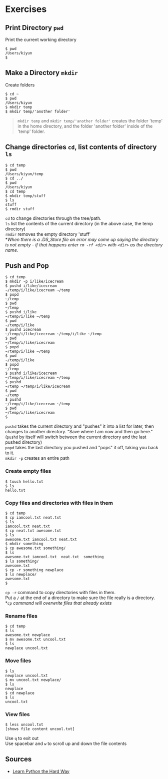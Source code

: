 
# Exercises

## Print Directory `pwd`

Print the current working directory 

```command
$ pwd 
/Users/kiyun
$
```

## Make a Directory `mkdir`

Create folders

```command
$ cd ~
$ pwd
/Users/kiyun
$ mkdir temp
$ mkdir temp/'another folder'
```
> `mkdir temp` and `mkdir temp/'another folder'` creates the folder 'temp' in the home directory, and the folder 'another folder' inside of the 'temp' folder.

## Change directories `cd`, list contents of directory `ls`
```command
$ cd temp
$ pwd
/Users/kiyun/temp
$ cd ../
$ pwd
/Users/kiyun
$ cd temp
$ mkdir temp/stuff
$ ls
stuff
$ rmdir stuff
```
`cd` to change directories through the tree/path.  
`ls` list the contents of the current directory (in the above case, the temp directory)  
`rmdir` removes the empty directory 'stuff'  
 \**When there is a .DS_Store file an error may come up saying the directory is not empty - if that happens enter `rm -rf <dir>` with `<dir>` as the directory name.*
 
## Push and Pop
```command
$ cd temp
$ mkdir -p i/like/icecream
$ pushd i/like/icecream
~/temp/i/like/icecream ~/temp
$ popd
~/temp
$ pwd
~/temp
$ pushd i/like
~/temp/i/like ~/temp
$ pwd
~/temp/i/like
$ pushd icecream
~/temp/i/like/icecream ~/temp/i/like ~/temp
$ pwd
~/temp/i/like/icecream
$ popd
~/temp/i/like ~/temp
$ pwd
~/temp/i/like
$ popd
~/temp
$ pushd i/like/icecream
~/temp/i/like/icecream ~/temp
$ pushd
~/temp ~/temp/i/like/icecream
$ pwd
~/temp
$ pushd
~/temp/i/like/icecream ~/temp
$ pwd
~/temp/i/like/icecream
$
 ```

`pushd` takes the current directory and "pushes" it into a list for later, then changes to another directory. "Save where I am now and then go here." (`pushd` by itself will switch between the current directory and the last pushed directory)  
`popd` takes the last directory you pushed and "pops" it off, taking you back to it.  
`mkdir -p` creates an entire path
### Create empty files

```command
$ touch hello.txt
$ ls
hello.txt
```

### Copy files and directories with files in them
```command
$ cd temp
$ cp iamcool.txt neat.txt
$ ls
iamcool.txt neat.txt
$ cp neat.txt awesome.txt
$ ls
awesome.txt iamcool.txt neat.txt
$ mkdir something
$ cp awesome.txt something/
$ ls
awesome.txt iamcool.txt  neat.txt  something
$ ls something/
awesome.txt
$ cp -r something newplace
$ ls newplace/
awesome.txt
$
```
`cp -r` command to copy directories with files in them.  
Put a `/` at the end of a directory to make sure the file really is a directory.
\**`cp` command will overwrite files that already exists*

### Rename files

```command
$ cd temp
$ ls
awesome.txt newplace
$ mv awesome.txt uncool.txt
$ ls
newplace uncool.txt
```

### Move files

```command
$ ls
newplace uncool.txt
$ mv uncool.txt newplace/
$ ls
newplace
$ cd newplace
$ ls
uncool.txt
```

### View files
```command
$ less uncool.txt
[shows file content uncool.txt]
```
Use `q` to exit out  
Use spacebar and `w` to scroll up and down the file contents  


## Sources

- [Learn Python the Hard Way](https://learnpythonthehardway.org/book/appendix-a-cli/ex8.html)
